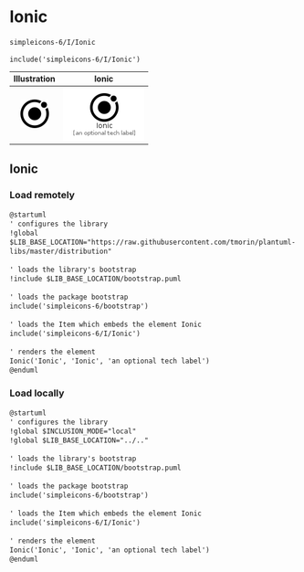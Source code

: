 # Ionic


```text
simpleicons-6/I/Ionic
```

```text
include('simpleicons-6/I/Ionic')
```



| Illustration | Ionic |
| :---: | :---: |
| ![illustration for Illustration](../../simpleicons-6/I/Ionic.png) | ![illustration for Ionic](../../simpleicons-6/I/Ionic.Local.png) |




## Ionic

### Load remotely
```plantuml
@startuml
' configures the library
!global $LIB_BASE_LOCATION="https://raw.githubusercontent.com/tmorin/plantuml-libs/master/distribution"

' loads the library's bootstrap
!include $LIB_BASE_LOCATION/bootstrap.puml

' loads the package bootstrap
include('simpleicons-6/bootstrap')

' loads the Item which embeds the element Ionic
include('simpleicons-6/I/Ionic')

' renders the element
Ionic('Ionic', 'Ionic', 'an optional tech label')
@enduml
```

### Load locally
```plantuml
@startuml
' configures the library
!global $INCLUSION_MODE="local"
!global $LIB_BASE_LOCATION="../.."

' loads the library's bootstrap
!include $LIB_BASE_LOCATION/bootstrap.puml

' loads the package bootstrap
include('simpleicons-6/bootstrap')

' loads the Item which embeds the element Ionic
include('simpleicons-6/I/Ionic')

' renders the element
Ionic('Ionic', 'Ionic', 'an optional tech label')
@enduml
```

